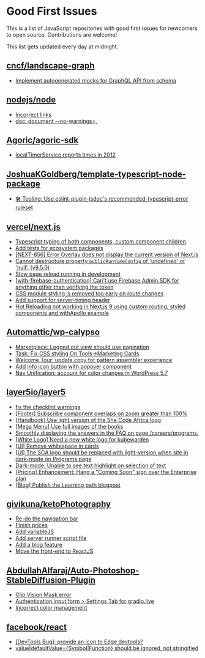 # Good First Issues

This is a list of JavaScript repositories with good first issues for newcomers to open source. Contributions are welcome!

This list gets updated every day at midnight.

## [cncf/landscape-graph](https://github.com/cncf/landscape-graph)

- [Implement autogenerated mocks for GraphQL API from schema](https://github.com/cncf/landscape-graph/issues/103)

## [nodejs/node](https://github.com/nodejs/node)

- [Incorrect links](https://github.com/nodejs/node/issues/47070)
- [doc: document --no-warnings=<cat1>,<cat2>](https://github.com/nodejs/node/issues/46862)

## [Agoric/agoric-sdk](https://github.com/Agoric/agoric-sdk)

- [localTimerService reports times in 2012](https://github.com/Agoric/agoric-sdk/issues/2219)

## [JoshuaKGoldberg/template-typescript-node-package](https://github.com/JoshuaKGoldberg/template-typescript-node-package)

- [🛠 Tooling: Use eslint-plugin-jsdoc's recommended-typescript-error ruleset](https://github.com/JoshuaKGoldberg/template-typescript-node-package/issues/303)

## [vercel/next.js](https://github.com/vercel/next.js)

- [Typescript typing of both <Head /> components, custom component children](https://github.com/vercel/next.js/issues/19168)
- [Add tests for ecosystem packages](https://github.com/vercel/next.js/issues/31690)
- [[NEXT-856] Error Overlay does not display the current version of Next.js](https://github.com/vercel/next.js/issues/47124)
- [Cannot destructure property `publicRuntimeConfig` of 'undefined' or 'null'. (v9.5.0)](https://github.com/vercel/next.js/issues/15568)
- [Slow page reload running in development](https://github.com/vercel/next.js/issues/25108)
- [[with-firebase-authentication] Can't use Firebase Admin SDK for anything other than verifying the token](https://github.com/vercel/next.js/issues/14139)
- [CSS module styling is removed too early on route changes](https://github.com/vercel/next.js/issues/17464)
- [Add support for server-timing header](https://github.com/vercel/next.js/issues/12382)
- [Hot Reloading not working in Next.js 9 using custom routing, styled components and withApollo example](https://github.com/vercel/next.js/issues/16449)

## [Automattic/wp-calypso](https://github.com/Automattic/wp-calypso)

- [Marketplace: Logged out view should use pagination](https://github.com/Automattic/wp-calypso/issues/67075)
- [Task: Fix CSS styling On Tools->Marketing Cards](https://github.com/Automattic/wp-calypso/issues/68761)
- [Welcome Tour: update copy for pattern assembler experience](https://github.com/Automattic/wp-calypso/issues/74089)
- [Add info icon button with popover component](https://github.com/Automattic/wp-calypso/issues/45449)
- [Nav Unification: account for color changes in WordPress 5.7](https://github.com/Automattic/wp-calypso/issues/49517)

## [layer5io/layer5](https://github.com/layer5io/layer5)

- [fix the checklint warnings](https://github.com/layer5io/layer5/issues/4069)
- [[Footer] Subscribe component overlaps on zoom greater than 100%](https://github.com/layer5io/layer5/issues/3865)
- [[Handbook] Use light version of the She Code Africa logo](https://github.com/layer5io/layer5/issues/3790)
- [[Mega Menu] Use full images of the books](https://github.com/layer5io/layer5/issues/3419)
- [Smoothly displaying the answers in the FAQ on page /careers/programs.](https://github.com/layer5io/layer5/issues/3286)
- [[White Logo] Need a new white logo for kubewarden](https://github.com/layer5io/layer5/issues/3430)
- [[UI] Remove whitespace in cards](https://github.com/layer5io/layer5/issues/3853)
- [[UI] The SCA logo should be replaced with light-version when site in dark-mode on Programs page](https://github.com/layer5io/layer5/issues/3789)
- [Dark-mode: Unable to see text highlight on selection of text](https://github.com/layer5io/layer5/issues/3663)
- [[Pricing] Enhancement: Hang a "Coming Soon" sign over the Enterprise plan](https://github.com/layer5io/layer5/issues/3869)
- [[Blog] Publish the Learning path blogpost](https://github.com/layer5io/layer5/issues/2323)

## [givikuna/ketoPhotography](https://github.com/givikuna/ketoPhotography)

- [Re-do the navigation bar](https://github.com/givikuna/ketoPhotography/issues/55)
- [Finish prices](https://github.com/givikuna/ketoPhotography/issues/31)
- [Add variableJS](https://github.com/givikuna/ketoPhotography/issues/36)
- [Add server runner script file](https://github.com/givikuna/ketoPhotography/issues/23)
- [Add a blog feature](https://github.com/givikuna/ketoPhotography/issues/53)
- [Move the front-end to ReactJS](https://github.com/givikuna/ketoPhotography/issues/56)

## [AbdullahAlfaraj/Auto-Photoshop-StableDiffusion-Plugin](https://github.com/AbdullahAlfaraj/Auto-Photoshop-StableDiffusion-Plugin)

- [Clip Vision Mask error](https://github.com/AbdullahAlfaraj/Auto-Photoshop-StableDiffusion-Plugin/issues/216)
- [Authentication input form > Settings Tab for gradio.live](https://github.com/AbdullahAlfaraj/Auto-Photoshop-StableDiffusion-Plugin/issues/209)
- [Incorrect color management](https://github.com/AbdullahAlfaraj/Auto-Photoshop-StableDiffusion-Plugin/issues/170)

## [facebook/react](https://github.com/facebook/react)

- [[DevTools Bug]: provide an icon to Edge devtools?](https://github.com/facebook/react/issues/26352)
- [value|defaultValue={Symbol|Function} should be ignored, not stringified](https://github.com/facebook/react/issues/11734)

